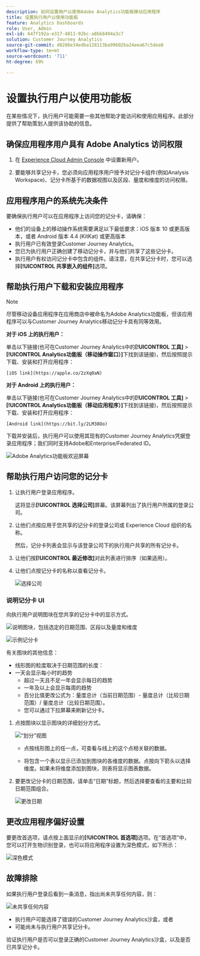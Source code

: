 ```yaml
---
description: 如何设置用户以使用Adobe Analytics功能板移动应用程序
title: 设置执行用户以使用功能板
feature: Analytics Dashboards
role: User, Admin
exl-id: 647f192a-e317-4011-92bc-a8bb8494a3c7
solution: Customer Journey Analytics
source-git-commit: d8286e34edba128113ba99602ba24eea67c5dea8
workflow-type: tm+mt
source-wordcount: '711'
ht-degree: 69%

---
```


# 设置执行用户以使用功能板

在某些情况下，执行用户可能需要一些其他帮助才能访问和使用应用程序。此部分提供了帮助策划人提供该协助的信息。

## 确保应用程序用户具有 Adobe Analytics 访问权限

1. 在 [Experience Cloud Admin Console](https://experienceleague.adobe.com/docs/analytics/admin/admin-console/permissions/product-profile.html?lang=zh-Hans) 中设置新用户。

1. 要能够共享记分卡，您必须向应用程序用户授予对记分卡组件(例如Analysis Workspace)、记分卡所基于的数据视图以及区段、量度和维度的访问权限。

## 应用程序用户的系统先决条件

要确保执行用户可以在应用程序上访问您的记分卡，请确保：

* 他们的设备上的移动操作系统需要满足以下最低要求：iOS 版本 10 或更高版本，或者 Android 版本 4.4 (KitKat) 或更高版本
* 执行用户已有效登录Customer Journey Analytics。
* 您已为执行用户正确创建了移动记分卡，并与他们共享了这些记分卡。
* 执行用户有权访问记分卡中包含的组件。请注意，在共享记分卡时，您可以选择&#x200B;**[!UICONTROL 共享嵌入的组件]**&#x200B;选项。

## 帮助执行用户下载和安装应用程序

>[!NOTE]
>
>尽管移动设备应用程序在应用商店中被命名为Adobe Analytics功能板，但该应用程序可以与Customer Journey Analytics移动记分卡具有同等效用。

**对于 iOS 上的执行用户：**

单击以下链接(也可在Customer Journey Analytics中的&#x200B;**[!UICONTROL 工具]** > **[!UICONTROL Analytics功能板（移动操作窗口）]**&#x200B;下找到该链接)，然后按照提示下载、安装和打开应用程序：

`[iOS link](https://apple.co/2zXq0aN)`

**对于 Android 上的执行用户：**

单击以下链接(也可在Customer Journey Analytics中的&#x200B;**[!UICONTROL 工具]** > **[!UICONTROL Analytics功能板（移动应用程序）]**&#x200B;下找到该链接)，然后按照提示下载、安装和打开应用程序：

`[Android link](https://bit.ly/2LM38Oo)`

下载并安装后，执行用户可以使用其现有的Customer Journey Analytics凭据登录应用程序；我们同时支持Adobe和Enterprise/Federated ID。

![Adobe Analytics功能板欢迎屏幕](assets/welcome.png)

## 帮助执行用户访问您的记分卡

1. 让执行用户登录应用程序。

   这将显示&#x200B;**[!UICONTROL 选择公司]**&#x200B;屏幕。该屏幕列出了执行用户所属的登录公司。

1. 让他们点按应用于您共享的记分卡的登录公司或 Experience Cloud 组织的名称。

   然后，记分卡列表会显示与该登录公司下的执行用户共享的所有记分卡。

1. 让他们按&#x200B;**[!UICONTROL 最近修改]**&#x200B;对此列表进行排序（如果适用）。

1. 让他们点按记分卡的名称以查看记分卡。

   ![选择公司](assets/accesscard.png)


### 说明记分卡 UI

向执行用户说明图块在您共享的记分卡中的显示方式。

![说明图块，包括选定的日期范围、区段以及量度和维度](assets/newexplain.png)

![示例记分卡](assets/intro_scorecard.png)

有关图块的其他信息：

* 线形图的粒度取决于日期范围的长度：
* 一天会显示每小时的趋势
   * 超过一天且不足一年会显示每日的趋势
   * 一年及以上会显示每周的趋势
   * 百分比值更改公式为：量度总计（当前日期范围）- 量度总计（比较日期范围）/ 量度总计（比较日期范围）。
   * 您可以通过下拉屏幕来刷新记分卡。


1. 点按图块以显示图块的详细划分方式。

   ![“划分”视图](assets/sparkline.png)

   * 点按线形图上的任一点，可查看与线上的这个点相关联的数据。

   * 将包含一个表以显示已添加到图块的各维度的数据。点按向下箭头以选择维度。如果未将维度添加到图块，则表将显示图表数据。

1. 要更改记分卡的日期范围，请单击“日期”标题，然后选择要查看的主要和比较日期范围组合。

   ![更改日期](assets/changedate.png)

## 更改应用程序偏好设置

要更改首选项，请点按上面显示的&#x200B;**[!UICONTROL 首选项]**&#x200B;选项。在“首选项”中，您可以打开生物识别登录，也可以将应用程序设置为深色模式，如下所示：

![深色模式](assets/darkmode.png)

## 故障排除

如果执行用户登录后看到一条消息，指出尚未共享任何内容，则：

![未共享任何内容](assets/nothing.png)

* 执行用户可能选择了错误的Customer Journey Analytics沙盒，或者
* 可能尚未与执行用户共享记分卡。

验证执行用户是否可以登录正确的Customer Journey Analytics沙盒，以及是否已共享记分卡。
